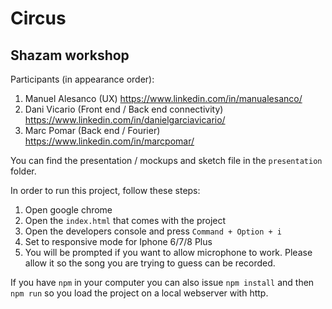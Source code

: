 # Circus
## Shazam workshop

Participants (in appearance order):

1) Manuel Alesanco (UX) https://www.linkedin.com/in/manualesanco/
2) Dani Vicario (Front end / Back end connectivity) https://www.linkedin.com/in/danielgarciavicario/
3) Marc Pomar (Back end / Fourier) https://www.linkedin.com/in/marcpomar/

You can find the presentation / mockups and sketch file in the `presentation` folder.

In order to run this project, follow these steps:

1) Open google chrome
2) Open the `index.html` that comes with the project
3) Open the developers console and press `Command + Option + i`
4) Set to responsive mode for Iphone 6/7/8 Plus
5) You will be prompted if you want to allow microphone to work. Please allow it so the song you are trying to guess can be recorded.

If you have `npm` in your computer you can also issue `npm install` and then `npm run` so you load the project on a local webserver with http.